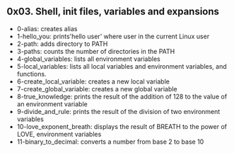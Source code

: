 ## 0x03. Shell, init files, variables and expansions
* 0-alias: creates alias
* 1-hello_you: prints'hello user' where user in the current Linux user
* 2-path: adds directory to PATH
* 3-paths: counts the number of directories  in the PATH
* 4-global_variables: lists all environment variables
* 5-local_variables:  lists all local variables and environment variables, and functions.
* 6-create_local_variable: creates a new local variable
* 7-create_global_variable: creates a new global variable
* 8-true_knowledge: prints the result of the addition of 128 to the value of an environment variable
* 9-divide_and_rule: prints  the result of the division of two environment variables
* 10-love_exponent_breath: displays the result of BREATH to the power of LOVE, environment variables 
* 11-binary_to_decimal: converts a number from base 2 to base 10 
